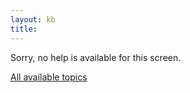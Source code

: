 ```yaml
---
layout: kb
title: 
---
```


Sorry, no help is available for this screen.

<!-- Go [back](javascript:history.back()) or view a list of -->
[All available topics](everything.html)